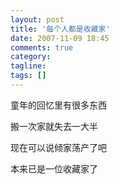 ```yaml
---
layout: post
title: '每个人都是收藏家'
date: 2007-11-09 18:45
comments: true
category: 
tagline: 
tags: []
---
```

    

童年的回忆里有很多东西

搬一次家就失去一大半

现在可以说倾家荡产了吧

本来已是一位收藏家了
